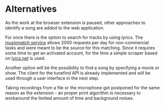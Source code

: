 # Alternatives

As the work at the browser extension is paused, other approaches to identify a song are added to the web application. 

For once there is the option to search for tracks by using lyrics. The [musixmatch service](https://developer.musixmatch.com/) allows 2000 requests per day for non-commercial tasks and were meant to be the source for this matching. Since it requires some time to get an activated account, for the time a simple scraper based on [lyics.net](http://lyrics.net) is used.

Another option will be the possibility to find a song by specifying a movie or show. The client for the tunefind API is already implemented and will be used through a user interface in the next step.

Taking recordings from a file or the microphone got postponed for the same reason as the extension - an proper print algorithm is necessary to workaround the limited amount of time and background noises.